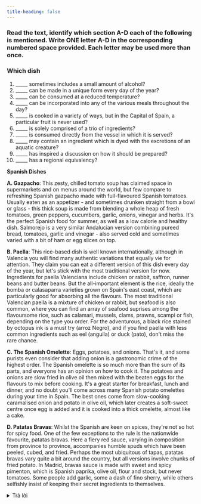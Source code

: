 ```yaml
---
title-heading: false
---
```


### Read the text, identify which section A-D each of the following is mentioned. Write ONE letter A-D in the corresponding numbered space provided. Each letter may be used more than once.

### Which dish
1. \_\_\_\_\_ sometimes includes a small amount of alcohol?
2. \_\_\_\_\_ can be made in a unique form every day of the year?
3. \_\_\_\_\_ can be consumed at a reduced temperature?
4. \_\_\_\_\_ can be incorporated into any of the various meals throughout the day?
5. \_\_\_\_\_ is cooked in a variety of ways, but in the Capital of Spain, a particular fruit is never used?
6. \_\_\_\_\_ is solely comprised of a trio of ingredients?
7. \_\_\_\_\_ is consumed directly from the vessel in which it is served?
8. \_\_\_\_\_ may contain an ingredient which is dyed with the excretions of an aquatic creature?
9. \_\_\_\_\_ has inspired a discussion on how it should be prepared?
10. \_\_\_\_\_ has a regional equivalency?

**Spanish Dishes**

**A. Gazpacho**: This zesty, chilled tomato soup has claimed space in supermarkets and on menus around the world, but few compare to refreshing Spanish gazpacho made with full-flavoured Spanish tomatoes. Usually eaten as an appetizer - and sometimes drunken straight from a bowl or glass - this thick soup is made from blending a whole heap of fresh tomatoes, green peppers, cucumbers, garlic, onions, vinegar and herbs. It's the perfect Spanish food for summer, as well as a low calorie and healthy dish. Salmorejo is a very similar Andalucian version combining pureed bread, tomatoes, garlic and vinegar - also served cold and sometimes varied with a bit of ham or egg slices on top.

**B. Paella**: This rice-based dish is well known internationally, although in Valencia you will find many authentic variations that equally vie for attention. They claim you can eat a different version of this dish every day of the year, but let's stick with the most traditional version for now. Ingredients for paella Valenciana include chicken or rabbit, saffron, runner beans and butter beans. But the all-important element is the rice, ideally the bomba or calasaparra varieties grown on Spain's east coast, which are particularly good for absorbing all the flavours. The most traditional Valencian paella is a mixture of chicken or rabbit, but seafood is also common, where you can find an array of seafood suprises among the flavoursome rice, such as calamari, mussels, clams, prawns, scampi or fish, depending on the type you order. For the adventurous, a black rice stained by octopus ink is a must try (arroz Negro), and if you find paella with less common ingredients such as eel (anguila) or duck (pato), don't miss the rare chance.

**C. The Spanish Omelette**: Eggs, potatoes, and onions. That's it, and some purists even consider that adding onion is a gastronomic crime of the highest order. The Spanish omelette is so much more than the sum of its parts, and everyone has an opinion on how to cook it. The potatoes and onions are slow fried in olive oil then mixed with the beaten eggs for the flavours to mix before cooking. It's a great starter for breakfast, lunch and dinner, and no doubt you'll come across many Spanish potato omelettes during your time in Spain. The best ones come from slow-cooking caramalised onion and potato in olive oil, which later creates a soft-sweet centre once egg is added and it is cooked into a thick omelette, almost like a cake.

**D. Patatas Bravas**: Whilst the Spanish are keen on spices, they're not so hot for spicy food. One of the few exceptions to the rule is the nationwide favourite, patatas bravas. Here a fiery red sauce, varying in composition from province to province, accompanies humble spuds which have been peeled, cubed, and fried. Perhaps the most ubiquitous of tapas, patatas bravas vary quite a bit around the country, but all versions involve chunks of fried potato. In Madrid, bravas sauce is made with sweet and spicy pimenton, which is Spanish paprika, olive oil, flour and stock, but never tomatoes. Some people add garlic, some a dash of fino sherry, while others selfishly insist of keeping their secret ingredients to themselves.


<details><summary>Trả lời</summary>
<p>

1. D
2. B
3. A
4. C
5. D
6. C
7. A
8. B
9. C
10. A

Explanation to be done.

</p>
</details>
